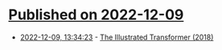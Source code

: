 # [Published on 2022-12-09](index.md)

* [2022-12-09, 13:34:23](https://lobste.rs/s/lfqwou/illustrated_transformer_2018) - [The Illustrated Transformer (2018)](https://jalammar.github.io/illustrated-transformer/)
